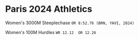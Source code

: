 # Paris 2024 Athletics

Women's 3000M Steeplechase  `OR 8:52.76 (BRN, YAVI, 2024)`

Women's 100M Hurdles   `WR 12.12  OR 12.26`

